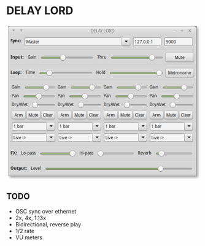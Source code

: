 # DELAY LORD

![Screenshot](screenshot.png)

## TODO
- OSC sync over ethernet
- 2x, 4x, 1.13x
- Bidirectional, reverse play
- 1/2 rate
- VU meters
